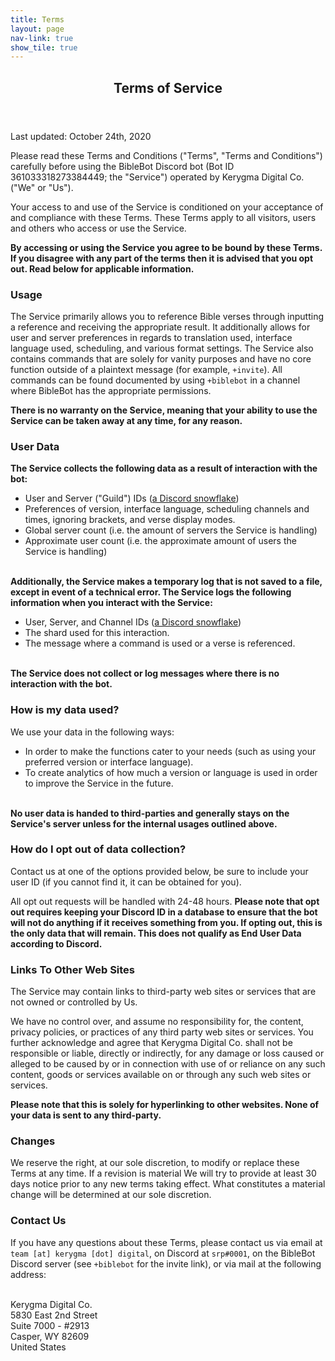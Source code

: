 ```yaml
---
title: Terms
layout: page
nav-link: true
show_tile: true
---
```


<div id="main">
<section id="one">
    <div class="inner">
        <header class="major">
            <h1>Terms of Service</h1>
        </header>
    
<p>Last updated: October 24th, 2020</p>

<p>Please read these Terms and Conditions ("Terms", "Terms and Conditions") carefully before using the BibleBot Discord bot (Bot ID 361033318273384449; the "Service") operated by Kerygma Digital Co. ("We" or "Us").</p>

<p>Your access to and use of the Service is conditioned on your acceptance of and compliance with these Terms. These Terms apply to all visitors, users and others who access or use the Service.</p>

<p><b>By accessing or using the Service you agree to be bound by these Terms. If you disagree with any part of the terms then it is advised that you opt out. Read below for applicable information.</b></p>

<h3>Usage</h3>

<p>The Service primarily allows you to reference Bible verses through inputting a reference and receiving the appropriate result. It additionally allows for user and server preferences in regards to translation used, interface language used, scheduling, and various format settings. The Service also contains commands that are solely for vanity purposes and have no core function outside of a plaintext message (for example, <code>+invite</code>). All commands can be found documented by using <code>+biblebot</code> in a channel where BibleBot has the appropriate permissions.</p>

<p><b>There is no warranty on the Service, meaning that your ability to use the Service can be taken away at any time, for any reason.</b></p>

<h3>User Data</h3>

<p><b>The Service collects the following data as a result of interaction with the bot:</b></p>

- User and Server ("Guild") IDs (<a href="https://discordapp.com/developers/docs/reference#snowflakes">a Discord snowflake</a>)<br>
- Preferences of version, interface language, scheduling channels and times, ignoring brackets, and verse display modes.<br>
- Global server count (i.e. the amount of servers the Service is handling)<br>
- Approximate user count (i.e. the approximate amount of users the Service is handling)<br><br>

<p><b>Additionally, the Service makes a temporary log that is not saved to a file, except in event of a technical error. The Service logs the following information when you interact with the Service:</b></p>

- User, Server, and Channel IDs (<a href="https://discordapp.com/developers/docs/reference#snowflakes">a Discord snowflake</a>)<br>
- The shard used for this interaction.<br>
- The message where a command is used or a verse is referenced.<br><br>

<p><b>The Service does not collect or log messages where there is no interaction with the bot.</b></p>

<h3>How is my data used?</h3>

<p>We use your data in the following ways:</p>

- In order to make the functions cater to your needs (such as using your preferred version or interface language).<br>
- To create analytics of how much a version or language is used in order to improve the Service in the future.<br><br>

<p><b>No user data is handed to third-parties and generally stays on the Service's server unless for the internal usages outlined above.</b></p>

<h3>How do I opt out of data collection?</h3>

<p>Contact us at one of the options provided below, be sure to include your user ID (if you cannot find it, it can be obtained for you).</p>

<p>All opt out requests will be handled with 24-48 hours. <b>Please note that opt out requires keeping your Discord ID in a database to ensure that the bot will not do anything if it receives something from you. If opting out, this is the only data that will remain. This does not qualify as End User Data according to Discord.</b></p>

<h3>Links To Other Web Sites</h3>

<p>The Service may contain links to third-party web sites or services that are not owned or controlled by Us.</p>

<p>We have no control over, and assume no responsibility for, the content, privacy policies, or practices of any third party web sites or services. You further acknowledge and agree that Kerygma Digital Co. shall not be responsible or liable, directly or indirectly, for any damage or loss caused or alleged to be caused by or in connection with use of or reliance on any such content, goods or services available on or through any such web sites or services.</p>

<p><b>Please note that this is solely for hyperlinking to other websites. None of your data is sent to any third-party.</b></p>

<h3>Changes</h3>

<p>We reserve the right, at our sole discretion, to modify or replace these Terms at any time. If a revision is material We will try to provide at least 30 days notice prior to any new terms taking effect. What constitutes a material change will be determined at our sole discretion.</p>

<h3>Contact Us</h3>

<p>If you have any questions about these Terms, please contact us via email at <code>team [at] kerygma [dot] digital</code>, on Discord at <code>srp#0001</code>, on the BibleBot Discord server (see <code>+biblebot</code> for the invite link), or via mail at the following address:<br><br>

Kerygma Digital Co.<br>
5830 East 2nd Street<br>
Suite 7000 - #2913<br>
Casper, WY 82609<br>
United States</p>
</div>
</section>
</div>
